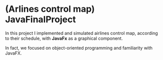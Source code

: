 # (Arlines control map) JavaFinalProject
In this project I implemented and simulated airlines control map, according to their schedule, with **JavaFx** 
as a graphical component.


In fact, we focused on object-oriented programming and familiarity with JavaFX.
